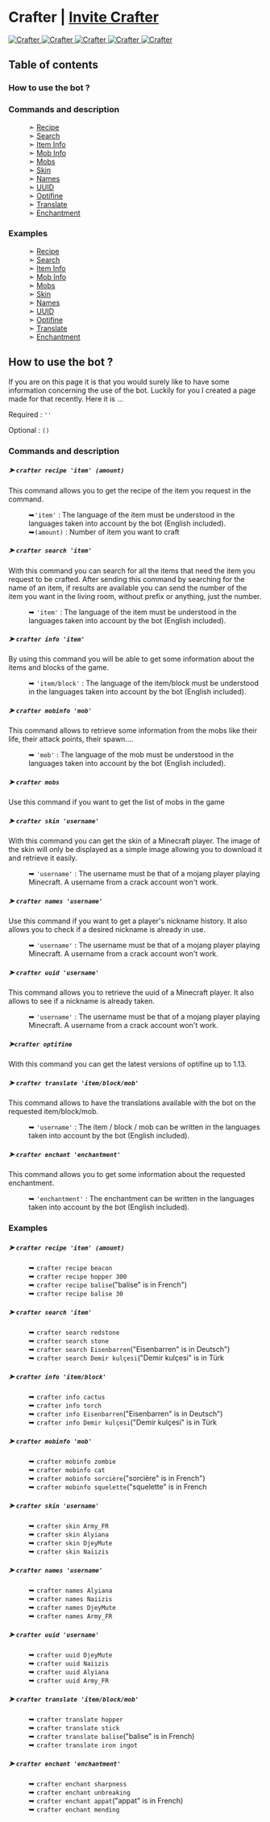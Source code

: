 <h1>Crafter | <a href="https://discord.com/oauth2/authorize?client_id=740727392041041981&permissions=311360&scope=bot">Invite Crafter</a></h1>
<a href="https://top.gg/bot/740727392041041981"> 
  <img src="https://top.gg/api/widget/status/740727392041041981.svg" alt="Crafter" />
  <img src="https://top.gg/api/widget/servers/740727392041041981.svg?noavatar=true" alt="Crafter" />
  <img src="https://top.gg/api/widget/upvotes/740727392041041981.svg?noavatar=true" alt="Crafter" />
  <img src="https://top.gg/api/widget/lib/740727392041041981.svg?noavatar=true" alt="Crafter" />
  <img src="https://top.gg/api/widget/owner/740727392041041981.svg?noavatar=true" alt="Crafter" />
</a>

<h2>Table of contents</h2>
  <h3>How to use the bot ?</H3>
  <h3>Commands and description</h3>
  <dl>
    <dd>➣ <a href="https://github.com/Army-py/Crafter-Bot/blob/main/USE.md#crafter-recipe-item-amount">Recipe</a></dd>
    <dd>➣ <a href="https://github.com/Army-py/Crafter-Bot/blob/main/USE.md#crafter-search-item">Search</a></dd>
    <dd>➣ <a href="https://github.com/Army-py/Crafter-Bot/blob/main/USE.md#crafter-info-item">Item Info</a></li>
    <dd>➣ <a href="https://github.com/Army-py/Crafter-Bot/blob/main/USE.md#crafter-mobinfo-mob">Mob Info</a></dd>
    <dd>➣ <a href="https://github.com/Army-py/Crafter-Bot/blob/main/USE.md#crafter-mobs">Mobs</a></dd>
    <dd>➣ <a href="https://github.com/Army-py/Crafter-Bot/blob/main/USE.md#crafter-skin-username">Skin</a></dd>
    <dd>➣ <a href="https://github.com/Army-py/Crafter-Bot/blob/main/USE.md#crafter-names-username">Names</a></dd>
    <dd>➣ <a href="https://github.com/Army-py/Crafter-Bot/blob/main/USE.md#crafter-uuid-username">UUID</a></dd>
    <dd>➣ <a href="https://github.com/Army-py/Crafter-Bot/blob/main/USE.md#crafter-optifine">Optifine</a></dd>
    <dd>➣ <a href="https://github.com/Army-py/Crafter-Bot/blob/main/USE.md#crafter-translate-itemblockmob">Translate</a></dd>
    <dd>➣ <a href="https://github.com/Army-py/Crafter-Bot/blob/main/USE.md#crafter-enchant-enchantment">Enchantment</a></dd>
  </dl>
  <h3>Examples</h3>
  <dl>
    <dd>➣ <a href="https://github.com/Army-py/Crafter-Bot/blob/main/USE.md#crafter-recipe-item-amount-1">Recipe</a></dd>
    <dd>➣ <a href="https://github.com/Army-py/Crafter-Bot/blob/main/USE.md#crafter-search-item-1">Search</a></dd>
    <dd>➣ <a href="https://github.com/Army-py/Crafter-Bot/blob/main/USE.md#crafter-info-item-1">Item Info</a></li>
    <dd>➣ <a href="https://github.com/Army-py/Crafter-Bot/blob/main/USE.md#crafter-mobinfo-mob-1">Mob Info</a></dd>
    <dd>➣ <a href="https://github.com/Army-py/Crafter-Bot/blob/main/USE.md#crafter-mobs-1">Mobs</a></dd>
    <dd>➣ <a href="https://github.com/Army-py/Crafter-Bot/blob/main/USE.md#crafter-skin-username-1">Skin</a></dd>
    <dd>➣ <a href="https://github.com/Army-py/Crafter-Bot/blob/main/USE.md#crafter-names-username-1">Names</a></dd>
    <dd>➣ <a href="https://github.com/Army-py/Crafter-Bot/blob/main/USE.md#crafter-uuid-username-1">UUID</a></dd>
    <dd>➣ <a href="https://github.com/Army-py/Crafter-Bot/blob/main/USE.md#crafter-optifine-1">Optifine</a></dd>
    <dd>➣ <a href="https://github.com/Army-py/Crafter-Bot/blob/main/USE.md#crafter-translate-itemblockmob-1">Translate</a></dd>
    <dd>➣ <a href="https://github.com/Army-py/Crafter-Bot/blob/main/USE.md#crafter-enchant-enchantment-1">Enchantment</a></dd>
  </dl>

<h2>How to use the bot ?</h2>

If you are on this page it is that you would surely like to have some information concerning the use of the bot. Luckily for you I created a page made for that recently. Here it is ...

<div>
  Required : <code>''</code>

  Optional : <code>()</code>
</div>


<h3>Commands and description</h3>

<h5>➤ <code>crafter recipe 'item' (amount)</code></h4>
This command allows you to get the recipe of the item you request in the command.
<p></p>
<dl>
  <dd>➥<code>'item'</code> : The language of the item must be understood in the languages taken into account by the bot (English included).</dd>
  <dd></dd>
  <dd>➥<code>(amount)</code> : Number of item you want to craft</dd>
</dl>


<h5>➤ <code>crafter search 'item'</code></h5>
With this command you can search for all the items that need the item you request to be crafted.
After sending this command by searching for the name of an item, if results are available you can send the number of the item you want in the living room, without prefix or anything, just the number.
<p></p>
<dl>
  <dd>➥ <code>'item'</code> : The language of the item must be understood in the languages taken into account by the bot (English included).</dd>
</dl>


<h5>➤ <code>crafter info 'item'</code></h5>
By using this command you will be able to get some information about the items and blocks of the game.
<p></p>
<dl>
  <dd>➥ <code>'item/block'</code> : The language of the item/block must be understood in the languages taken into account by the bot (English included).</dd>
</dl>


<h5>➤ <code>crafter mobinfo 'mob'</code></h5>
This command allows to retrieve some information from the mobs like their life, their attack points, their spawn....
<p></p>
<dl>
  <dd>➥ <code>'mob'</code> : The language of the mob must be understood in the languages taken into account by the bot (English included).</dd>
</dl>


<h5>➤ <code>crafter mobs</code></h5>
Use this command if you want to get the list of mobs in the game


<h5>➤ <code>crafter skin 'username'</code></h5>
With this command you can get the skin of a Minecraft player.
The image of the skin will only be displayed as a simple image allowing you to download it and retrieve it easily.
<p></p>
<dl>
  <dd>➥ <code>'username'</code> : The username must be that of a mojang player playing Minecraft. A username from a crack account won't work.</dd>
</dl>


<h5>➤ <code>crafter names 'username'</code></h5>
Use this command if you want to get a player's nickname history. It also allows you to check if a desired nickname is already in use.
<p></p>
<dl>
  <dd>➥ <code>'username'</code> : The username must be that of a mojang player playing Minecraft. A username from a crack account won't work.</dd>
</dl>


<h5>➤ <code>crafter uuid 'username'</code></h5>
This command allows you to retrieve the uuid of a Minecraft player. It also allows to see if a nickname is already taken.
<p></p>
<dl>
  <dd>➥ <code>'username'</code> : The username must be that of a mojang player playing Minecraft. A username from a crack account won't work.</dd>
</dl>

<h5>➤<code>crafter optifine</code></h5>
With this command you can get the latest versions of optifine up to 1.13.


<h5>➤ <code>crafter translate 'item/block/mob'</code></h5>
This command allows to have the translations available with the bot on the requested item/block/mob.
<p></p>
<dl>
  <dd>➥ <code>'username'</code> : The item / block / mob can be written in the languages taken into account by the bot (English included).</dd>
</dl>


<h5>➤ <code>crafter enchant 'enchantment'</code></h5>
This command allows you to get some information about the requested enchantment.
<p></p>
<dl>
  <dd>➥ <code>'enchantment'</code> : The enchantment can be written in the languages taken into account by the bot (English included).</dd>
</dl>


<h3>Examples</h3>
<h5>➤ <code>crafter recipe 'item' (amount)</code></h5>
<p></p>
<dl>
  <dd>➥ <code>crafter recipe beacon</code></dd>
  <dd>➥ <code>crafter recipe hopper 300</code></dd>
  <dd>➥ <code>crafter recipe balise</code>("balise" is in French")</dd>
  <dd>➥ <code>crafter recipe balise 30</code></dd>
</dl>


<h5>➤ <code>crafter search 'item'</code></h5>
<p></p>
<dl>
  <dd>➥ <code>crafter search redstone</code></dd>
  <dd>➥ <code>crafter search stone</code></dd>
  <dd>➥ <code>crafter search Eisenbarren</code>("Eisenbarren" is in Deutsch")</dd>
  <dd>➥ <code>crafter search Demir kulçesi</code>("Demir kulçesi" is in Türk</dd>
</dl>


<h5>➤ <code>crafter info 'item/block'</code></h5>
<p></p>
<dl>
  <dd>➥ <code>crafter info cactus</code></dd>
  <dd>➥ <code>crafter info torch</code></dd>
  <dd>➥ <code>crafter info Eisenbarren</code>("Eisenbarren" is in Deutsch")</dd>
  <dd>➥ <code>crafter info Demir kulçesi</code>("Demir kulçesi" is in Türk</dd>
</dl>


<h5>➤ <code>crafter mobinfo 'mob'</code></h5>
<p></p>
<dl>
  <dd>➥ <code>crafter mobinfo zombie</code></dd>
  <dd>➥ <code>crafter mobinfo cat</code></dd>
  <dd>➥ <code>crafter mobinfo sorcière</code>("sorcière" is in French")</dd>
  <dd>➥ <code>crafter mobinfo squelette</code>("squelette" is in French</dd>
</dl>


<h5>➤ <code>crafter skin 'username'</code></h5>
<p></p>
<dl>
  <dd>➥ <code>crafter skin Army_FR</code></dd>
  <dd>➥ <code>crafter skin Alyiana</code></dd>
  <dd>➥ <code>crafter skin DjeyMute</code></dd>
  <dd>➥ <code>crafter skin Naiizis</code></dd>
</dl>


<h5>➤ <code>crafter names 'username'</code></h4>
<p></p>
<dl>
  <dd>➥ <code>crafter names Alyiana</code></dd>
  <dd>➥ <code>crafter names Naiizis</code></dd>
  <dd>➥ <code>crafter names DjeyMute</code></dd>
  <dd>➥ <code>crafter names Army_FR</code></dd>
</dl>


<h5>➤ <code>crafter uuid 'username'</code></h4>
<p></p>
<dl>
  <dd>➥ <code>crafter uuid DjeyMute</code></dd>
  <dd>➥ <code>crafter uuid Naiizis</code></dd>
  <dd>➥ <code>crafter uuid Alyiana</code></dd>
  <dd>➥ <code>crafter uuid Army_FR</code></dd>
</dl>


<h5>➤ <code>crafter translate 'item/block/mob'</code></h4>
<p></p>
<dl>
  <dd>➥ <code>crafter translate hopper</code></dd>
  <dd>➥ <code>crafter translate stick</code></dd>
  <dd>➥ <code>crafter translate balise</code>("balise" is in French)</dd>
  <dd>➥ <code>crafter translate iron ingot</code></dd>
</dl>


<h5>➤ <code>crafter enchant 'enchantment'</code></h4>
<p></p>
<dl>
  <dd>➥ <code>crafter enchant sharpness</code></dd>
  <dd>➥ <code>crafter enchant unbreaking</code></dd>
  <dd>➥ <code>crafter enchant appat</code>("appat" is in French)</dd>
  <dd>➥ <code>crafter enchant mending</code></dd>
</dl>
